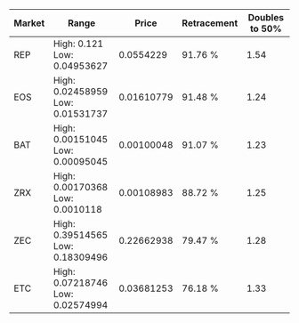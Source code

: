 | Market | Range | Price| Retracement | Doubles to 50% |
| --- | --- | --- | --- | --- |
| REP | High: 0.121<br />Low: 0.04953627 | 0.0554229 | 91.76 % | 1.54 |
| EOS | High: 0.02458959<br />Low: 0.01531737 | 0.01610779 | 91.48 % | 1.24 |
| BAT | High: 0.00151045<br />Low: 0.00095045 | 0.00100048 | 91.07 % | 1.23 |
| ZRX | High: 0.00170368<br />Low: 0.0010118 | 0.00108983 | 88.72 % | 1.25 |
| ZEC | High: 0.39514565<br />Low: 0.18309496 | 0.22662938 | 79.47 % | 1.28 |
| ETC | High: 0.07218746<br />Low: 0.02574994 | 0.03681253 | 76.18 % | 1.33 |
